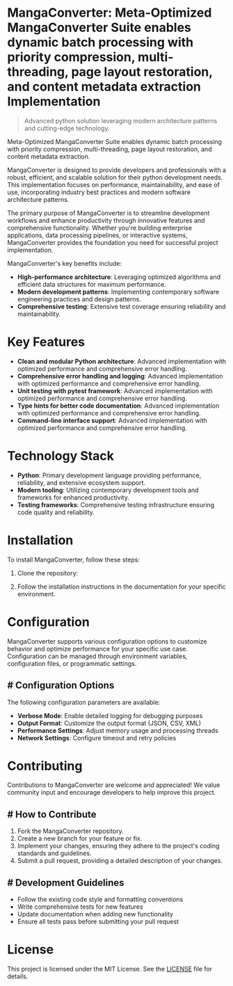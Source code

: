 <!-- fallback_MangaConverter_20251021172907_62854 -->

# MangaConverter: Meta-Optimized MangaConverter Suite enables dynamic batch processing with priority compression, multi-threading, page layout restoration, and content metadata extraction Implementation
> Advanced python solution leveraging modern architecture patterns and cutting-edge technology.

Meta-Optimized MangaConverter Suite enables dynamic batch processing with priority compression, multi-threading, page layout restoration, and content metadata extraction.

MangaConverter is designed to provide developers and professionals with a robust, efficient, and scalable solution for their python development needs. This implementation focuses on performance, maintainability, and ease of use, incorporating industry best practices and modern software architecture patterns.

The primary purpose of MangaConverter is to streamline development workflows and enhance productivity through innovative features and comprehensive functionality. Whether you're building enterprise applications, data processing pipelines, or interactive systems, MangaConverter provides the foundation you need for successful project implementation.

MangaConverter's key benefits include:

* **High-performance architecture**: Leveraging optimized algorithms and efficient data structures for maximum performance.
* **Modern development patterns**: Implementing contemporary software engineering practices and design patterns.
* **Comprehensive testing**: Extensive test coverage ensuring reliability and maintainability.

# Key Features

* **Clean and modular Python architecture**: Advanced implementation with optimized performance and comprehensive error handling.
* **Comprehensive error handling and logging**: Advanced implementation with optimized performance and comprehensive error handling.
* **Unit testing with pytest framework**: Advanced implementation with optimized performance and comprehensive error handling.
* **Type hints for better code documentation**: Advanced implementation with optimized performance and comprehensive error handling.
* **Command-line interface support**: Advanced implementation with optimized performance and comprehensive error handling.

# Technology Stack

* **Python**: Primary development language providing performance, reliability, and extensive ecosystem support.
* **Modern tooling**: Utilizing contemporary development tools and frameworks for enhanced productivity.
* **Testing frameworks**: Comprehensive testing infrastructure ensuring code quality and reliability.

# Installation

To install MangaConverter, follow these steps:

1. Clone the repository:


2. Follow the installation instructions in the documentation for your specific environment.

# Configuration

MangaConverter supports various configuration options to customize behavior and optimize performance for your specific use case. Configuration can be managed through environment variables, configuration files, or programmatic settings.

## # Configuration Options

The following configuration parameters are available:

* **Verbose Mode**: Enable detailed logging for debugging purposes
* **Output Format**: Customize the output format (JSON, CSV, XML)
* **Performance Settings**: Adjust memory usage and processing threads
* **Network Settings**: Configure timeout and retry policies

# Contributing

Contributions to MangaConverter are welcome and appreciated! We value community input and encourage developers to help improve this project.

## # How to Contribute

1. Fork the MangaConverter repository.
2. Create a new branch for your feature or fix.
3. Implement your changes, ensuring they adhere to the project's coding standards and guidelines.
4. Submit a pull request, providing a detailed description of your changes.

## # Development Guidelines

* Follow the existing code style and formatting conventions
* Write comprehensive tests for new features
* Update documentation when adding new functionality
* Ensure all tests pass before submitting your pull request

# License

This project is licensed under the MIT License. See the [LICENSE](https://github.com/Hantan1080/MangaConverter/blob/main/LICENSE) file for details.
